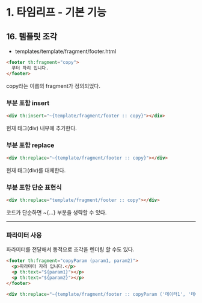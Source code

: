 # 1. 타임리프 - 기본 기능
## 16. 템플릿 조각
- templates/template/fragment/footer.html
```html
<footer th:fragment="copy">
  푸터 자리 입니다.
</footer>
```
copy라는 이름의 fragment가 정의되었다.

### 부분 포함 insert
```html
<div th:insert="~{template/fragment/footer :: copy}"></div>
```
현재 태그(div) 내부에 추가한다.

### 부분 포함 replace
```html
<div th:replace="~{template/fragment/footer :: copy}"></div>
```
현재 태그(div)를 대체한다.

### 부분 포함 단순 표현식
```html
<div th:replace="template/fragment/footer :: copy"></div>
```
코드가 단순하면 ~{...} 부분을 생략할 수 있다.
***
### 파라미터 사용
파라미터를 전달해서 동적으로 조각을 렌더링 할 수도 있다.
```html
<footer th:fragment="copyParam (param1, param2)">
  <p>파라미터 자리 입니다.</p>
  <p th:text="${param1}"></p>
  <p th:text="${param2}"></p>
</footer>
```
```html
<div th:replace="~{template/fragment/footer :: copyParam ('데이터1', '데이터2')}"></
```
